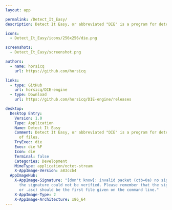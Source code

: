 ```yaml
---
layout: app

permalink: /Detect_It_Easy/
description: Detect It Easy, or abbreviated "DIE" is a program for determining types of files.

icons:
  - Detect_It_Easy/icons/256x256/die.png

screenshots:
  - Detect_It_Easy/screenshot.png

authors:
  - name: horsicq
    url: https://github.com/horsicq

links:
  - type: GitHub
    url: horsicq/DIE-engine
  - type: Download
    url: https://github.com/horsicq/DIE-engine/releases

desktop:
  Desktop Entry:
    Version: 1.0
    Type: Application
    Name: Detect It Easy
    Comment: Detect It Easy, or abbreviated "DIE" is a program for determining types
      of files.
    TryExec: die
    Exec: die %F
    Icon: die
    Terminal: false
    Categories: Development
    MimeType: application/octet-stream
    X-AppImage-Version: a83ccb4
  AppImageHub:
    X-AppImage-Signature: "[don't know]: invalid packet (ctb=0a) no signature found
      the signature could not be verified. Please remember that the signature file (.sig
      or .asc) should be the first file given on the command line."
    X-AppImage-Type: 2
    X-AppImage-Architecture: x86_64
---
```

